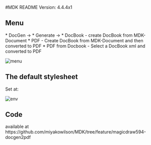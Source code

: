 #MDK README
Version: 4.4.4x1 

<h2>Menu</h2>
* DocGen ->
  * Generate ->
     * DocBook - create DocBook from MDK-Document
     * PDF - Create DocBook from MDK-Document and then converted to PDF
     * PDF from Docbook - Select a DocBook xml and converted to PDF

![menu](https://user-images.githubusercontent.com/1247631/122299811-79f9db00-cecc-11eb-8865-7dd63ea79c63.png)


<h2>The default stylesheet</h2>
Set at:

![env](https://user-images.githubusercontent.com/1247631/122300944-03f67380-cece-11eb-84b1-93a37ba4748e.PNG)



<h2>Code</h2> 
available at
https://github.com/miyakowilson/MDK/tree/feature/magicdraw594-docgen2pdf

